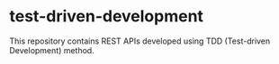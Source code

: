 # test-driven-development
This repository contains REST APIs developed using TDD (Test-driven Development) method.
